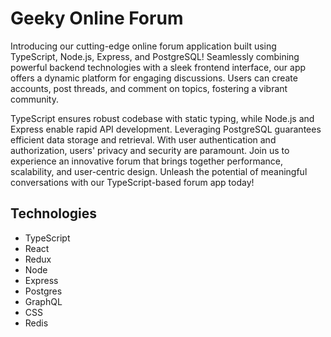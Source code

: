 # Geeky Online Forum

Introducing our cutting-edge online forum application built using TypeScript, Node.js, Express, and PostgreSQL! Seamlessly combining powerful backend technologies with a sleek frontend interface, our app offers a dynamic platform for engaging discussions. Users can create accounts, post threads, and comment on topics, fostering a vibrant community. 

TypeScript ensures robust codebase with static typing, while Node.js and Express enable rapid API development. Leveraging PostgreSQL guarantees efficient data storage and retrieval. With user authentication and authorization, users' privacy and security are paramount. Join us to experience an innovative forum that brings together performance, scalability, and user-centric design. Unleash the potential of meaningful conversations with our TypeScript-based forum app today!

## Technologies

- TypeScript
- React
- Redux
- Node
- Express
- Postgres
- GraphQL
- CSS
- Redis
